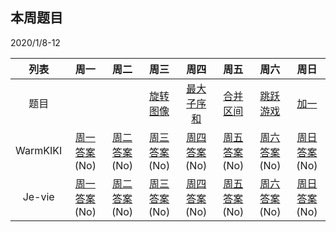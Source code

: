 ## 本周题目 
2020/1/8-12     

|列表|周一	    |周二	    |周三	    |周四	    |周五	    |周六	    |周日	    |
|:-:  |:-:        |:-:         |:-:         |:-:          |:-:         |:-:     |:-:         |
|题目 | []()    |[]()       |[旋转图像](https://leetcode-cn.com/problems/rotate-image/)       |[最大子序和](https://leetcode-cn.com/problems/next-permutation/)       |[合并区间](https://leetcode-cn.com/problems/merge-intervals/)       |[跳跃游戏](https://leetcode-cn.com/problems/merge-intervals/)       |[加一](https://leetcode-cn.com/problems/plus-one/)|
|WarmKIKI|  [周一答案]()(No)    |[周二答案]()(No)   |[周三答案]()(No)|    [周四答案]()(No)    |[周五答案]()(No)   |[周六答案]()(No)   |[周日答案]()(No)|
|Je-vie|  [周一答案]()(No)    |[周二答案]()(No)   |[周三答案]()(No)|    [周四答案]()(No)    |[周五答案]()(No)   |[周六答案]()(No)   |[周日答案]()(No)|
